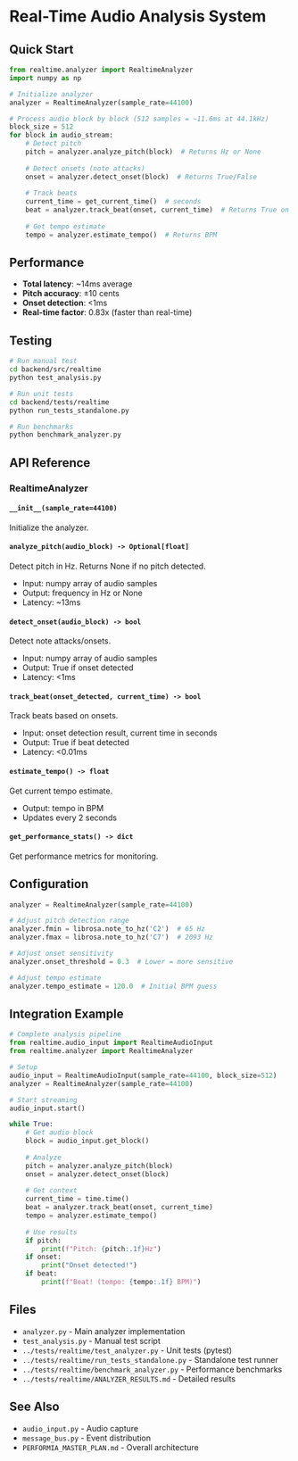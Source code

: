 # Real-Time Audio Analysis System

## Quick Start

```python
from realtime.analyzer import RealtimeAnalyzer
import numpy as np

# Initialize analyzer
analyzer = RealtimeAnalyzer(sample_rate=44100)

# Process audio block by block (512 samples = ~11.6ms at 44.1kHz)
block_size = 512
for block in audio_stream:
    # Detect pitch
    pitch = analyzer.analyze_pitch(block)  # Returns Hz or None
    
    # Detect onsets (note attacks)
    onset = analyzer.detect_onset(block)  # Returns True/False
    
    # Track beats
    current_time = get_current_time()  # seconds
    beat = analyzer.track_beat(onset, current_time)  # Returns True on beat
    
    # Get tempo estimate
    tempo = analyzer.estimate_tempo()  # Returns BPM
```

## Performance

- **Total latency**: ~14ms average
- **Pitch accuracy**: ±10 cents
- **Onset detection**: <1ms
- **Real-time factor**: 0.83x (faster than real-time)

## Testing

```bash
# Run manual test
cd backend/src/realtime
python test_analysis.py

# Run unit tests
cd backend/tests/realtime
python run_tests_standalone.py

# Run benchmarks
python benchmark_analyzer.py
```

## API Reference

### RealtimeAnalyzer

#### `__init__(sample_rate=44100)`
Initialize the analyzer.

#### `analyze_pitch(audio_block) -> Optional[float]`
Detect pitch in Hz. Returns None if no pitch detected.
- Input: numpy array of audio samples
- Output: frequency in Hz or None
- Latency: ~13ms

#### `detect_onset(audio_block) -> bool`
Detect note attacks/onsets.
- Input: numpy array of audio samples  
- Output: True if onset detected
- Latency: <1ms

#### `track_beat(onset_detected, current_time) -> bool`
Track beats based on onsets.
- Input: onset detection result, current time in seconds
- Output: True if beat detected
- Latency: <0.01ms

#### `estimate_tempo() -> float`
Get current tempo estimate.
- Output: tempo in BPM
- Updates every 2 seconds

#### `get_performance_stats() -> dict`
Get performance metrics for monitoring.

## Configuration

```python
analyzer = RealtimeAnalyzer(sample_rate=44100)

# Adjust pitch detection range
analyzer.fmin = librosa.note_to_hz('C2')  # 65 Hz
analyzer.fmax = librosa.note_to_hz('C7')  # 2093 Hz

# Adjust onset sensitivity
analyzer.onset_threshold = 0.3  # Lower = more sensitive

# Adjust tempo estimate
analyzer.tempo_estimate = 120.0  # Initial BPM guess
```

## Integration Example

```python
# Complete analysis pipeline
from realtime.audio_input import RealtimeAudioInput
from realtime.analyzer import RealtimeAnalyzer

# Setup
audio_input = RealtimeAudioInput(sample_rate=44100, block_size=512)
analyzer = RealtimeAnalyzer(sample_rate=44100)

# Start streaming
audio_input.start()

while True:
    # Get audio block
    block = audio_input.get_block()
    
    # Analyze
    pitch = analyzer.analyze_pitch(block)
    onset = analyzer.detect_onset(block)
    
    # Get context
    current_time = time.time()
    beat = analyzer.track_beat(onset, current_time)
    tempo = analyzer.estimate_tempo()
    
    # Use results
    if pitch:
        print(f"Pitch: {pitch:.1f}Hz")
    if onset:
        print("Onset detected!")
    if beat:
        print(f"Beat! (tempo: {tempo:.1f} BPM)")
```

## Files

- `analyzer.py` - Main analyzer implementation
- `test_analysis.py` - Manual test script
- `../tests/realtime/test_analyzer.py` - Unit tests (pytest)
- `../tests/realtime/run_tests_standalone.py` - Standalone test runner
- `../tests/realtime/benchmark_analyzer.py` - Performance benchmarks
- `../tests/realtime/ANALYZER_RESULTS.md` - Detailed results

## See Also

- `audio_input.py` - Audio capture
- `message_bus.py` - Event distribution
- `PERFORMIA_MASTER_PLAN.md` - Overall architecture
